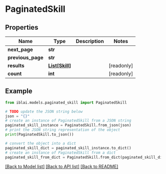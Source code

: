 # PaginatedSkill


## Properties

Name | Type | Description | Notes
------------ | ------------- | ------------- | -------------
**next_page** | **str** |  | 
**previous_page** | **str** |  | 
**results** | [**List[Skill]**](Skill.md) |  | [readonly] 
**count** | **int** |  | [readonly] 

## Example

```python
from iblai.models.paginated_skill import PaginatedSkill

# TODO update the JSON string below
json = "{}"
# create an instance of PaginatedSkill from a JSON string
paginated_skill_instance = PaginatedSkill.from_json(json)
# print the JSON string representation of the object
print(PaginatedSkill.to_json())

# convert the object into a dict
paginated_skill_dict = paginated_skill_instance.to_dict()
# create an instance of PaginatedSkill from a dict
paginated_skill_from_dict = PaginatedSkill.from_dict(paginated_skill_dict)
```
[[Back to Model list]](../README.md#documentation-for-models) [[Back to API list]](../README.md#documentation-for-api-endpoints) [[Back to README]](../README.md)


